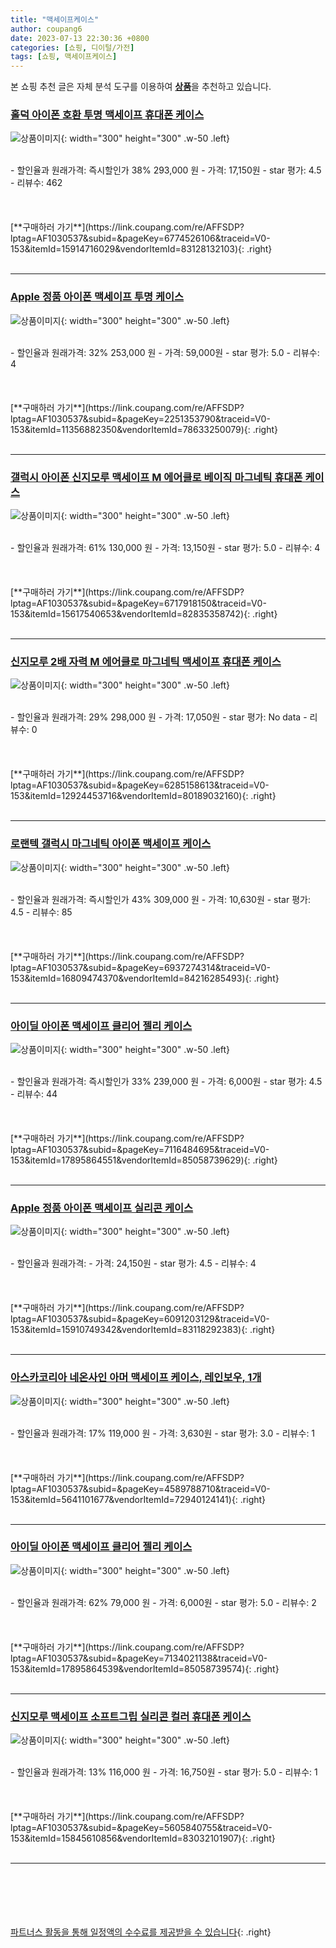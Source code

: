```yaml
---
title: "맥세이프케이스"
author: coupang6
date: 2023-07-13 22:30:36 +0800
categories: [쇼핑, 디이털/가전]
tags: [쇼핑, 맥세이프케이스]
---
```


본 쇼핑 추천 글은 자체 분석 도구를 이용하여 [**상품**](https://link.coupang.com/a/bao1ui)을 추천하고 있습니다.

### [홀덕 아이폰 호환 투명 맥세이프 휴대폰 케이스](https://link.coupang.com/re/AFFSDP?lptag=AF1030537&subid=&pageKey=6774526106&traceid=V0-153&itemId=15914716029&vendorItemId=83128132103)

![상품이미지](https://thumbnail7.coupangcdn.com/thumbnails/remote/230x230ex/image/vendor_inventory/77b3/f1919daf613f918c67e28a24249562aae7e8ae34202c370d88f1ddf5f2e8.jpg){: width="300" height="300" .w-50 .left}


<br>
- 할인율과 원래가격: 즉시할인가 38%  293,000   원
- 가격: 17,150원
- star 평가: 4.5
- 리뷰수: 462
<br>
<br>
<br>
<br>
[**구매하러 가기**](https://link.coupang.com/re/AFFSDP?lptag=AF1030537&subid=&pageKey=6774526106&traceid=V0-153&itemId=15914716029&vendorItemId=83128132103){: .right}
<br>
<br>

---

### [Apple 정품 아이폰 맥세이프 투명 케이스](https://link.coupang.com/re/AFFSDP?lptag=AF1030537&subid=&pageKey=2251353790&traceid=V0-153&itemId=11356882350&vendorItemId=78633250079)

![상품이미지](https://thumbnail8.coupangcdn.com/thumbnails/remote/230x230ex/image/retail/images/2371746694326844-ef76dc8e-9b6d-4ace-920f-9c804f282407.jpeg){: width="300" height="300" .w-50 .left}


<br>
- 할인율과 원래가격: 32%  253,000   원
- 가격: 59,000원
- star 평가: 5.0
- 리뷰수: 4
<br>
<br>
<br>
<br>
[**구매하러 가기**](https://link.coupang.com/re/AFFSDP?lptag=AF1030537&subid=&pageKey=2251353790&traceid=V0-153&itemId=11356882350&vendorItemId=78633250079){: .right}
<br>
<br>

---

### [갤럭시 아이폰 신지모루 맥세이프 M 에어클로 베이직 마그네틱 휴대폰 케이스](https://link.coupang.com/re/AFFSDP?lptag=AF1030537&subid=&pageKey=6717918150&traceid=V0-153&itemId=15617540653&vendorItemId=82835358742)

![상품이미지](https://thumbnail7.coupangcdn.com/thumbnails/remote/230x230ex/image/rs_quotation_api/zgymrock/806eb3a657694851b6aa9e88ce8f22d0.jpg){: width="300" height="300" .w-50 .left}


<br>
- 할인율과 원래가격: 61%  130,000   원
- 가격: 13,150원
- star 평가: 5.0
- 리뷰수: 4
<br>
<br>
<br>
<br>
[**구매하러 가기**](https://link.coupang.com/re/AFFSDP?lptag=AF1030537&subid=&pageKey=6717918150&traceid=V0-153&itemId=15617540653&vendorItemId=82835358742){: .right}
<br>
<br>

---

### [신지모루 2배 자력 M 에어클로 마그네틱 맥세이프 휴대폰 케이스](https://link.coupang.com/re/AFFSDP?lptag=AF1030537&subid=&pageKey=6285158613&traceid=V0-153&itemId=12924453716&vendorItemId=80189032160)

![상품이미지](https://thumbnail8.coupangcdn.com/thumbnails/remote/230x230ex/image/retail/images/1405250713694839-13ed520c-da4f-4fb9-b2d3-76ee9c9c867d.jpg){: width="300" height="300" .w-50 .left}


<br>
- 할인율과 원래가격: 29%  298,000   원
- 가격: 17,050원
- star 평가: No data
- 리뷰수: 0
<br>
<br>
<br>
<br>
[**구매하러 가기**](https://link.coupang.com/re/AFFSDP?lptag=AF1030537&subid=&pageKey=6285158613&traceid=V0-153&itemId=12924453716&vendorItemId=80189032160){: .right}
<br>
<br>

---

### [로랜텍 갤럭시 마그네틱 아이폰 맥세이프 케이스](https://link.coupang.com/re/AFFSDP?lptag=AF1030537&subid=&pageKey=6937274314&traceid=V0-153&itemId=16809474370&vendorItemId=84216285493)

![상품이미지](https://thumbnail9.coupangcdn.com/thumbnails/remote/230x230ex/image/vendor_inventory/07eb/c087497de86e945556cbe7dd9d93e0f3a918c96dc66a31d22124ac93fb1f.jpg){: width="300" height="300" .w-50 .left}


<br>
- 할인율과 원래가격: 즉시할인가 43%  309,000   원
- 가격: 10,630원
- star 평가: 4.5
- 리뷰수: 85
<br>
<br>
<br>
<br>
[**구매하러 가기**](https://link.coupang.com/re/AFFSDP?lptag=AF1030537&subid=&pageKey=6937274314&traceid=V0-153&itemId=16809474370&vendorItemId=84216285493){: .right}
<br>
<br>

---

### [아이딜 아이폰 맥세이프 클리어 젤리 케이스](https://link.coupang.com/re/AFFSDP?lptag=AF1030537&subid=&pageKey=7116484695&traceid=V0-153&itemId=17895864551&vendorItemId=85058739629)

![상품이미지](https://thumbnail9.coupangcdn.com/thumbnails/remote/230x230ex/image/vendor_inventory/9ae4/6ddfd0716983ca45e7e2f4931c870558044a82f2810c05dec6e7c3b3f533.jpg){: width="300" height="300" .w-50 .left}


<br>
- 할인율과 원래가격: 즉시할인가 33%  239,000   원
- 가격: 6,000원
- star 평가: 4.5
- 리뷰수: 44
<br>
<br>
<br>
<br>
[**구매하러 가기**](https://link.coupang.com/re/AFFSDP?lptag=AF1030537&subid=&pageKey=7116484695&traceid=V0-153&itemId=17895864551&vendorItemId=85058739629){: .right}
<br>
<br>

---

### [Apple 정품 아이폰 맥세이프 실리콘 케이스](https://link.coupang.com/re/AFFSDP?lptag=AF1030537&subid=&pageKey=6091203129&traceid=V0-153&itemId=15910749342&vendorItemId=83118292383)

![상품이미지](https://thumbnail9.coupangcdn.com/thumbnails/remote/230x230ex/image/retail/images/2022/09/14/11/7/8817a368-0105-455c-922b-0e0d8e8fc0cc.jpg){: width="300" height="300" .w-50 .left}


<br>
- 할인율과 원래가격: 
- 가격: 24,150원
- star 평가: 4.5
- 리뷰수: 4
<br>
<br>
<br>
<br>
[**구매하러 가기**](https://link.coupang.com/re/AFFSDP?lptag=AF1030537&subid=&pageKey=6091203129&traceid=V0-153&itemId=15910749342&vendorItemId=83118292383){: .right}
<br>
<br>

---

### [아스카코리아 네온사인 아머 맥세이프 케이스, 레인보우, 1개](https://link.coupang.com/re/AFFSDP?lptag=AF1030537&subid=&pageKey=4589788710&traceid=V0-153&itemId=5641101677&vendorItemId=72940124141)

![상품이미지](https://thumbnail7.coupangcdn.com/thumbnails/remote/230x230ex/image/rs_quotation_api/44bamql3/29798beae2144c8b84e1e52bcb241100.jpg){: width="300" height="300" .w-50 .left}


<br>
- 할인율과 원래가격: 17%  119,000   원
- 가격: 3,630원
- star 평가: 3.0
- 리뷰수: 1
<br>
<br>
<br>
<br>
[**구매하러 가기**](https://link.coupang.com/re/AFFSDP?lptag=AF1030537&subid=&pageKey=4589788710&traceid=V0-153&itemId=5641101677&vendorItemId=72940124141){: .right}
<br>
<br>

---

### [아이딜 아이폰 맥세이프 클리어 젤리 케이스](https://link.coupang.com/re/AFFSDP?lptag=AF1030537&subid=&pageKey=7134021138&traceid=V0-153&itemId=17895864539&vendorItemId=85058739574)

![상품이미지](https://thumbnail9.coupangcdn.com/thumbnails/remote/230x230ex/image/vendor_inventory/9ae4/6ddfd0716983ca45e7e2f4931c870558044a82f2810c05dec6e7c3b3f533.jpg){: width="300" height="300" .w-50 .left}


<br>
- 할인율과 원래가격: 62%  79,000   원
- 가격: 6,000원
- star 평가: 5.0
- 리뷰수: 2
<br>
<br>
<br>
<br>
[**구매하러 가기**](https://link.coupang.com/re/AFFSDP?lptag=AF1030537&subid=&pageKey=7134021138&traceid=V0-153&itemId=17895864539&vendorItemId=85058739574){: .right}
<br>
<br>

---

### [신지모루 맥세이프 소프트그립 실리콘 컬러 휴대폰 케이스](https://link.coupang.com/re/AFFSDP?lptag=AF1030537&subid=&pageKey=5605840755&traceid=V0-153&itemId=15845610856&vendorItemId=83032101907)

![상품이미지](https://thumbnail6.coupangcdn.com/thumbnails/remote/230x230ex/image/retail/images/1415282753778759-ee378133-be67-4b8d-a2b6-420908199193.jpg){: width="300" height="300" .w-50 .left}


<br>
- 할인율과 원래가격: 13%  116,000   원
- 가격: 16,750원
- star 평가: 5.0
- 리뷰수: 1
<br>
<br>
<br>
<br>
[**구매하러 가기**](https://link.coupang.com/re/AFFSDP?lptag=AF1030537&subid=&pageKey=5605840755&traceid=V0-153&itemId=15845610856&vendorItemId=83032101907){: .right}
<br>
<br>

---
<br><br><br><br><br> [파트너스 활동을 통해 일정액의 수수료를 제공받을 수 있습니다](https://link.coupang.com/a/bao1ui){: .right}
